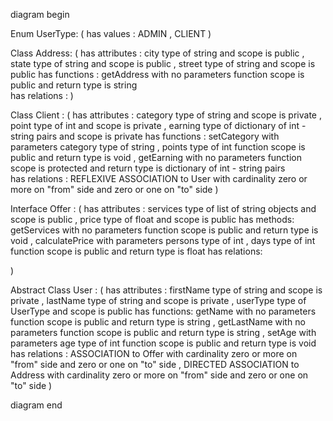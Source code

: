 diagram begin

Enum UserType: (
has values : ADMIN , CLIENT
)

Class Address: (
has attributes : city type of string and scope is public , state type of string and scope is public , street type of string and scope is public
has functions : getAddress with no parameters function scope is public and return type is  string            
has relations :
)

Class Client : (
has attributes : category type of string and scope is private , point type of int and scope is private , earning type of dictionary of int - string pairs and scope is private
has functions : setCategory with parameters category type of string , points type of int function scope is public and return type is void ,
getEarning with no parameters function scope is protected and return type is dictionary of int - string pairs  
has relations : REFLEXIVE ASSOCIATION to User with cardinality zero or more on "from" side and zero or one on "to" side
)

Interface Offer : (
has attributes : services type of list of string objects and scope is public , price type of float and scope is public
has methods: getServices with no parameters function scope is public and return type is void ,
calculatePrice with parameters persons type of int , days type of int function scope is public and return type is float
has relations:

)

Abstract Class User : (
has attributes : firstName type of string and scope is private , lastName type of string and scope is private , userType type of UserType and scope is public
has functions: getName with no parameters  function scope is public and return type is string ,
getLastName with no parameters  function scope is public and return type is string ,
setAge with parameters age type of int function scope is public and return type is void
has relations : ASSOCIATION to Offer with cardinality zero or more on "from" side and zero or one on "to" side ,
DIRECTED ASSOCIATION to Address with cardinality zero or more on "from" side and zero or one on "to" side
)



diagram end
